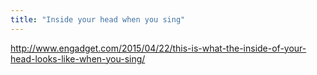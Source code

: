 ```yaml
---
title: "Inside your head when you sing"
---
```


http://www.engadget.com/2015/04/22/this-is-what-the-inside-of-your-head-looks-like-when-you-sing/
